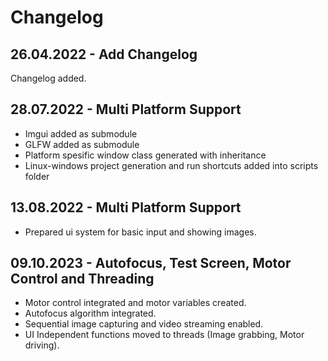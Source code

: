 # Changelog
## 26.04.2022 - Add Changelog
Changelog added.

## 28.07.2022 - Multi Platform Support
* Imgui added as submodule
* GLFW added as submodule
* Platform spesific window class generated with inheritance
* Linux-windows project generation and run shortcuts added into scripts folder

## 13.08.2022 - Multi Platform Support
* Prepared ui system for basic input and showing images.

## 09.10.2023 - Autofocus, Test Screen, Motor Control and Threading
* Motor control integrated and motor variables created.
* Autofocus algorithm integrated.
* Sequential image capturing and video streaming enabled.
* UI Independent functions moved to threads (Image grabbing, Motor driving).
